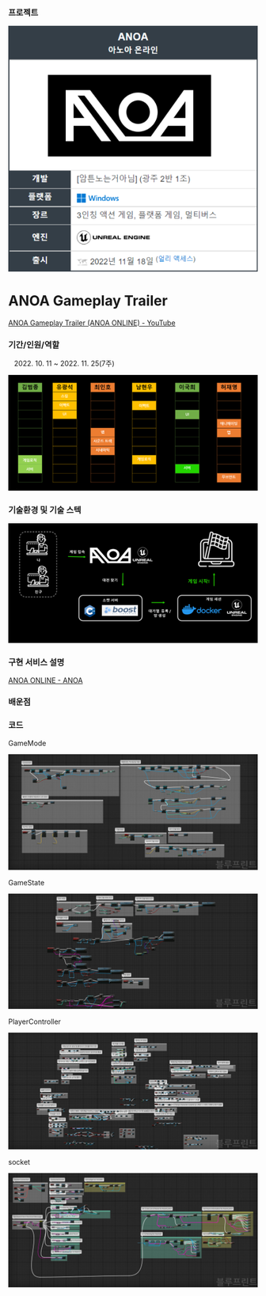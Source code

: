 ### 프로젝트

![title](https://github.com/4d656f77/ANOAonline/blob/master/images/title.png?raw=true)

# ANOA Gameplay Trailer

[ANOA Gameplay Trailer (ANOA ONLINE) - YouTube](https://www.youtube.com/watch?v=_oR7GiLQZJE)

### 기간/인원/역할

   2022. 10. 11 ~ 2022. 11. 25(7주)

![role](https://github.com/4d656f77/ANOAonline/blob/master/images/role.png?raw=true)

### 기술환경 및 기술 스텍

![architectrue](https://github.com/4d656f77/ANOAonline/blob/master/images/architecture.png?raw=true)

### 구현 서비스 설명

[ANOA ONLINE - ANOA](https://anoa.gitbook.io/anoa-online/anoa/anoa-online)

### 배운점



### 코드

GameMode

![GameMode](https://github.com/4d656f77/ANOAonline/blob/master/images/GameMode.png?raw=true)

GameState

![GameState](https://github.com/4d656f77/ANOAonline/blob/master/images/GameState.png?raw=true)

PlayerController

![PlayerController](https://github.com/4d656f77/ANOAonline/blob/master/images/PlayerController.png?raw=true)

socket

![socket](https://github.com/4d656f77/ANOAonline/blob/master/images/socket.png?raw=true)
